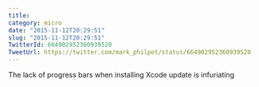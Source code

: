 ```yaml
---
title: 
category: micro
date: "2015-11-12T20:29:51"
slug: "2015-11-12T20:29:51"
TwitterId: 664902952360939520
TweetUrl: https://twitter.com/mark_philpot/status/664902952360939520
---
```


The lack of progress bars when installing Xcode update is infuriating
